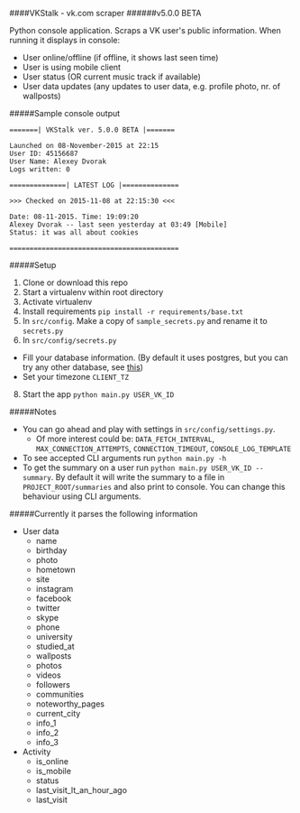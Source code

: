 ####VKStalk - vk.com scraper
######v5.0.0 BETA

Python console application. Scraps a VK user's public information.
When running it displays in console:
- User online/offline (if offline, it shows last seen time)
- User is using mobile client
- User status (OR current music track if available)
- User data updates (any updates to user data, e.g. profile photo, nr. of wallposts)

#####Sample console output
```
=======| VKStalk ver. 5.0.0 BETA |=======

Launched on 08-November-2015 at 22:15
User ID: 45156687
User Name: Alexey Dvorak
Logs written: 0

==============| LATEST LOG |==============

>>> Checked on 2015-11-08 at 22:15:30 <<<

Date: 08-11-2015. Time: 19:09:20
Alexey Dvorak -- last seen yesterday at 03:49 [Mobile]
Status: it was all about cookies

==========================================
```

#####Setup
1. Clone or download this repo
2. Start a virtualenv within root directory
3. Activate virtualenv
4. Install requirements `pip install -r requirements/base.txt`
5. In `src/config`. Make a copy of `sample_secrets.py` and rename it to `secrets.py`
7. In `src/config/secrets.py`
  - Fill your database information. (By default it uses postgres, but you can try any other database, see [this](http://docs.sqlalchemy.org/en/rel_1_0/core/engines.html))
  - Set your timezone `CLIENT_TZ`
8. Start the app `python main.py USER_VK_ID`

#####Notes
- You can go ahead and play with settings in `src/config/settings.py`.
  - Of more interest could be: `DATA_FETCH_INTERVAL`, `MAX_CONNECTION_ATTEMPTS`, `CONNECTION_TIMEOUT`, `CONSOLE_LOG_TEMPLATE`
- To see accepted CLI arguments run `python main.py -h`
- To get the summary on a user run `python main.py USER_VK_ID --summary`. By default it will write the summary to a file in `PROJECT_ROOT/summaries` and also print to console. You can change this behaviour using CLI arguments.

#####Currently it parses the following information
- User data
  - name
  - birthday
  - photo
  - hometown
  - site
  - instagram
  - facebook
  - twitter
  - skype
  - phone
  - university
  - studied_at
  - wallposts
  - photos
  - videos
  - followers
  - communities
  - noteworthy_pages
  - current_city
  - info_1
  - info_2
  - info_3
- Activity
  - is_online
  - is_mobile
  - status
  - last_visit_lt_an_hour_ago
  - last_visit
